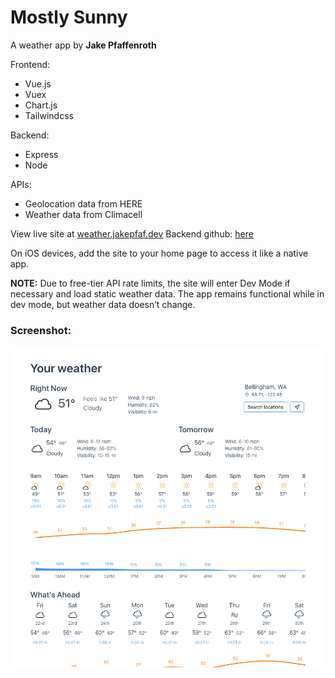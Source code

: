 # Mostly Sunny
A weather app
by **Jake Pfaffenroth**

Frontend:
* Vue.js
* Vuex
* Chart.js
* Tailwindcss

Backend:
* Express
* Node

APIs:
* Geolocation data from HERE
* Weather data from Climacell

View live site at [weather.jakepfaf.dev](https://weather.jakepfaf.dev)
Backend github: [here](https://github.com/jakepfaffenroth/weather-server)

On iOS devices, add the site to your home page to access it like a native app.

**NOTE:** Due to free-tier API rate limits, the site will enter Dev Mode if necessary and load static weather data. The app remains functional while in dev mode, but weather data doesn’t change.

### Screenshot:
![Screenshot](https://raw.githubusercontent.com/jakepfaffenroth/weather-app/master/Screen%20Shot%202020-05-22%20at%209.39.43%20AM.png)
